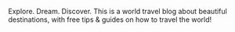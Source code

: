 Explore. Dream. Discover. This is a world travel blog about beautiful destinations, with free tips & guides on how to travel the world!
